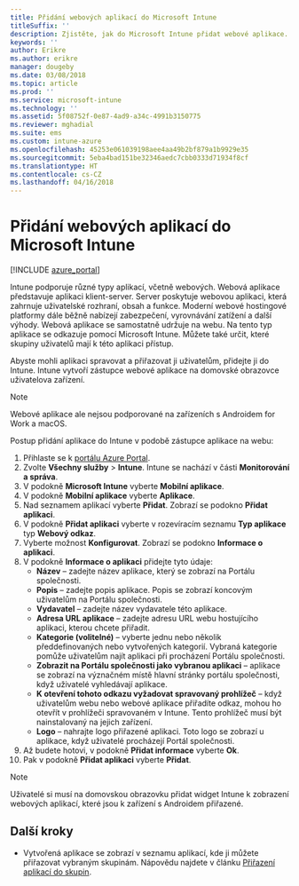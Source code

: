 ```yaml
---
title: Přidání webových aplikací do Microsoft Intune
titleSuffix: ''
description: Zjistěte, jak do Microsoft Intune přidat webové aplikace.
keywords: ''
author: Erikre
ms.author: erikre
manager: dougeby
ms.date: 03/08/2018
ms.topic: article
ms.prod: ''
ms.service: microsoft-intune
ms.technology: ''
ms.assetid: 5f08752f-0e87-4ad9-a34c-4991b3150775
ms.reviewer: mghadial
ms.suite: ems
ms.custom: intune-azure
ms.openlocfilehash: 45253e061039198aee4aa49b2bf879a1b9929e35
ms.sourcegitcommit: 5eba4bad151be32346aedc7cbb0333d71934f8cf
ms.translationtype: HT
ms.contentlocale: cs-CZ
ms.lasthandoff: 04/16/2018
---
```

# <a name="how-to-add-web-apps-to-microsoft-intune"></a>Přidání webových aplikací do Microsoft Intune

[!INCLUDE [azure_portal](./includes/azure_portal.md)]

Intune podporuje různé typy aplikací, včetně webových. Webová aplikace představuje aplikaci klient-server. Server poskytuje webovou aplikaci, která zahrnuje uživatelské rozhraní, obsah a funkce. Moderní webové hostingové platformy dále běžně nabízejí zabezpečení, vyrovnávání zatížení a další výhody. Webová aplikace se samostatně udržuje na webu. Na tento typ aplikace se odkazuje pomocí Microsoft Intune. Můžete také určit, které skupiny uživatelů mají k této aplikaci přístup. 

Abyste mohli aplikaci spravovat a přiřazovat ji uživatelům, přidejte ji do Intune. Intune vytvoří zástupce webové aplikace na domovské obrazovce uživatelova zařízení.

> [!Note]
> Webové aplikace ale nejsou podporované na zařízeních s Androidem for Work a macOS.

Postup přidání aplikace do Intune v podobě zástupce aplikace na webu:

1. Přihlaste se k [portálu Azure Portal](https://portal.azure.com).
2. Zvolte **Všechny služby** > **Intune**. Intune se nachází v části **Monitorování a správa**.
3. V podokně **Microsoft Intune** vyberte **Mobilní aplikace**.
4. V podokně **Mobilní aplikace** vyberte **Aplikace**.
5. Nad seznamem aplikací vyberte **Přidat**. Zobrazí se podokno **Přidat aplikaci**.
6. V podokně **Přidat aplikaci** vyberte v rozevíracím seznamu **Typ aplikace** typ **Webový odkaz**.
7. Vyberte možnost **Konfigurovat**. Zobrazí se podokno **Informace o aplikaci**.
8. V podokně **Informace o aplikaci** přidejte tyto údaje:
    - **Název** – zadejte název aplikace, který se zobrazí na Portálu společnosti.
    - **Popis** – zadejte popis aplikace. Popis se zobrazí koncovým uživatelům na Portálu společnosti.
    - **Vydavatel** – zadejte název vydavatele této aplikace.
    - **Adresa URL aplikace** – zadejte adresu URL webu hostujícího aplikaci, kterou chcete přiřadit.
    - **Kategorie (volitelné)** – vyberte jednu nebo několik předdefinovaných nebo vytvořených kategorií. Vybraná kategorie pomůže uživatelům najít aplikaci při procházení Portálu společnosti.
    - **Zobrazit na Portálu společnosti jako vybranou aplikaci** – aplikace se zobrazí na význačném místě hlavní stránky portálu společnosti, když uživatelé vyhledávají aplikace.
    - **K otevření tohoto odkazu vyžadovat spravovaný prohlížeč** – když uživatelům webu nebo webové aplikace přiřadíte odkaz, mohou ho otevřít v prohlížeči spravovaném v Intune. Tento prohlížeč musí být nainstalovaný na jejich zařízení.
    - **Logo** – nahrajte logo přiřazené aplikaci. Toto logo se zobrazí u aplikace, když uživatelé procházejí Portál společnosti.
9. Až budete hotovi, v podokně **Přidat informace** vyberte **Ok**.
10. Pak v podokně **Přidat aplikaci** vyberte **Přidat**.

> [!Note]
> Uživatelé si musí na domovskou obrazovku přidat widget Intune k zobrazení webových aplikací, které jsou k zařízení s Androidem přiřazené.

## <a name="next-steps"></a>Další kroky

- Vytvořená aplikace se zobrazí v seznamu aplikací, kde ji můžete přiřazovat vybraným skupinám. Nápovědu najdete v článku [Přiřazení aplikací do skupin](apps-deploy.md).